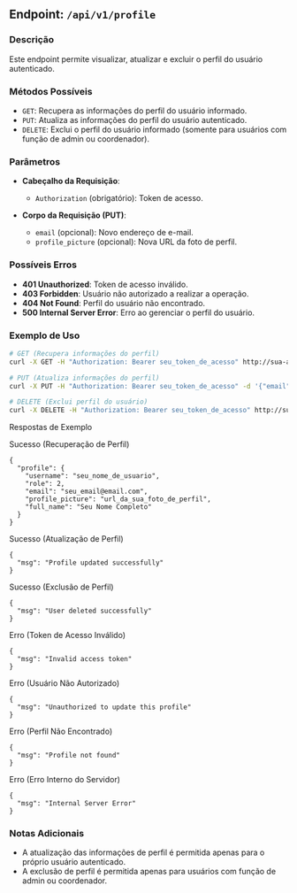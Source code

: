 ## Endpoint: `/api/v1/profile`

### Descrição
Este endpoint permite visualizar, atualizar e excluir o perfil do usuário autenticado.

### Métodos Possíveis
- `GET`: Recupera as informações do perfil do usuário informado.
- `PUT`: Atualiza as informações do perfil do usuário autenticado.
- `DELETE`: Exclui o perfil do usuário informado (somente para usuários com função de admin ou coordenador).

### Parâmetros
- **Cabeçalho da Requisição**:
  - `Authorization` (obrigatório): Token de acesso.

- **Corpo da Requisição (PUT)**:
  - `email` (opcional): Novo endereço de e-mail.
  - `profile_picture` (opcional): Nova URL da foto de perfil.

### Possíveis Erros
- **401 Unauthorized**: Token de acesso inválido.
- **403 Forbidden**: Usuário não autorizado a realizar a operação.
- **404 Not Found**: Perfil do usuário não encontrado.
- **500 Internal Server Error**: Erro ao gerenciar o perfil do usuário.

### Exemplo de Uso
```bash
# GET (Recupera informações do perfil)
curl -X GET -H "Authorization: Bearer seu_token_de_acesso" http://sua-api.com/api/v1/profile

# PUT (Atualiza informações do perfil)
curl -X PUT -H "Authorization: Bearer seu_token_de_acesso" -d '{"email": "novo_email@email.com", "profile_picture": "nova_url_da_foto"}' http://sua-api.com/api/v1/profile

# DELETE (Exclui perfil do usuário)
curl -X DELETE -H "Authorization: Bearer seu_token_de_acesso" http://sua-api.com/api/v1/profile
```

Respostas de Exemplo

Sucesso (Recuperação de Perfil)
```
{
  "profile": {
    "username": "seu_nome_de_usuario",
    "role": 2,
    "email": "seu_email@email.com",
    "profile_picture": "url_da_sua_foto_de_perfil",
    "full_name": "Seu Nome Completo"
  }
}
```

Sucesso (Atualização de Perfil)
```
{
  "msg": "Profile updated successfully"
}
```

Sucesso (Exclusão de Perfil)
```
{
  "msg": "User deleted successfully"
}
```

Erro (Token de Acesso Inválido)
```
{
  "msg": "Invalid access token"
}
```

Erro (Usuário Não Autorizado)
```
{
  "msg": "Unauthorized to update this profile"
}
```

Erro (Perfil Não Encontrado)
```
{
  "msg": "Profile not found"
}
```

Erro (Erro Interno do Servidor)
```
{
  "msg": "Internal Server Error"
}
```

### Notas Adicionais

- A atualização das informações de perfil é permitida apenas para o próprio usuário autenticado.
- A exclusão de perfil é permitida apenas para usuários com função de admin ou coordenador.
